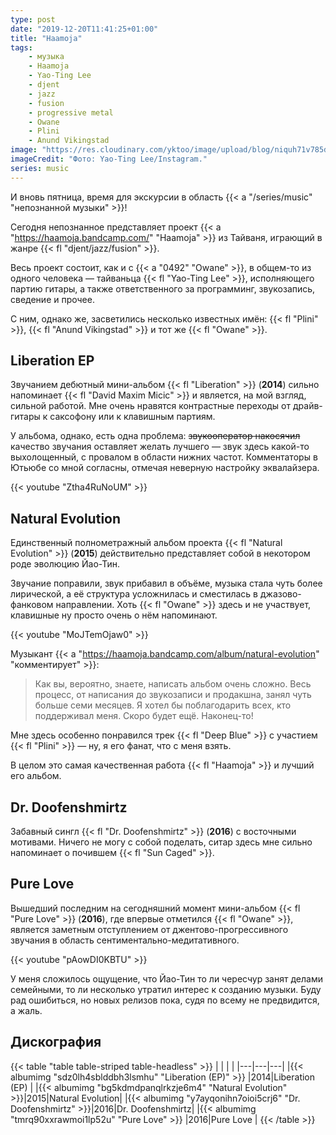 ```yaml
---
type: post
date: "2019-12-20T11:41:25+01:00"
title: "Haamoja"
tags:
    - музыка
    - Haamoja
    - Yao-Ting Lee
    - djent
    - jazz
    - fusion
    - progressive metal
    - Owane
    - Plini
    - Anund Vikingstad
image: "https://res.cloudinary.com/yktoo/image/upload/blog/niquh71v785d60csoxj1.jpg"
imageCredit: "Фото: Yao-Ting Lee/Instagram."
series: music
---
```


И вновь пятница, время для экскурсии в область {{< a "/series/music" "непознанной музыки" >}}!

Сегодня непознанное представляет проект {{< a "https://haamoja.bandcamp.com/" "Haamoja" >}} из Тайваня, играющий в жанре {{< fl "djent/jazz/fusion" >}}.

<!--more-->

Весь проект состоит, как и с {{< a "0492" "Owane" >}}, в общем-то из одного человека — тайваньца {{< fl "Yao-Ting Lee" >}}, исполняющего партию гитары, а также ответственного за программинг, звукозапись, сведение и прочее.

С ним, однако же, засветились несколько известных имён: {{< fl "Plini" >}}, {{< fl "Anund Vikingstad" >}} и тот же {{< fl "Owane" >}}.

## Liberation EP

Звучанием дебютный мини-альбом {{< fl "Liberation" >}} (**2014**) сильно напоминает {{< fl "David Maxim Micic" >}} и является, на мой взгляд, сильной работой. Мне очень нравятся контрастные переходы от драйв-гитары к саксофону или к клавишным партиям.

У альбома, однако, есть одна проблема: ~~звукооператор накосячил~~ качество звучания оставляет желать лучшего — звук здесь какой-то выхолощенный, с провалом в области нижних частот. Комментаторы в Ютьюбе со мной согласны, отмечая неверную настройку эквалайзера.

{{< youtube "Ztha4RuNoUM" >}}

## Natural Evolution

Единственный полнометражный альбом проекта {{< fl "Natural Evolution" >}} (**2015**) действительно представляет собой в некотором роде эволюцию Йао-Тин.

Звучание поправили, звук прибавил в объёме, музыка стала чуть более лирической, а её структура усложнилась и сместилась в джазово-фанковом направлении. Хоть {{< fl "Owane" >}} здесь и не участвует, клавишные ну просто очень о нём напоминают.

{{< youtube "MoJTemOjaw0" >}}

Музыкант {{< a "https://haamoja.bandcamp.com/album/natural-evolution" "комментирует" >}}:

> Как вы, вероятно, знаете, написать альбом очень сложно. Весь процесс, от написания до звукозаписи и продакшна, занял чуть больше семи месяцев. Я хотел бы поблагодарить всех, кто поддерживал меня. Скоро будет ещё. Наконец-то!

Мне здесь особенно понравился трек {{< fl "Deep Blue" >}} с участием {{< fl "Plini" >}} — ну, я его фанат, что с меня взять.

В целом это самая качественная работа {{< fl "Haamoja" >}} и лучший его альбом.

## Dr. Doofenshmirtz

Забавный сингл {{< fl "Dr. Doofenshmirtz" >}} (**2016**) с восточными мотивами. Ничего не могу с собой поделать, ситар здесь мне сильно напоминает о почившем {{< fl "Sun Caged" >}}.

## Pure Love

Вышедший последним на сегодняшний момент мини-альбом {{< fl "Pure Love" >}} (**2016**), где впервые отметился {{< fl "Owane" >}}, является заметным отступлением от джентово-прогрессивного звучания в область сентиментально-медитативного.

{{< youtube "pAowDI0KBTU" >}}

У меня сложилось ощущение, что Йао-Тин то ли чересчур занят делами семейными, то ли несколько утратил интерес к созданию музыки. Буду рад ошибиться, но новых релизов пока, судя по всему не предвидится, а жаль.

## Дискография

{{< table "table table-striped table-headless" >}}
|   |   |   |
|---|---|---|
|{{< albumimg "sdz0lh4sblddbh3lsmhu" "Liberation (EP)" >}}  |2014|Liberation (EP)  |
|{{< albumimg "bg5kdmdpanqlrkzje6m4" "Natural Evolution" >}}|2015|Natural Evolution|
|{{< albumimg "y7ayqonihn7oioi5crj6" "Dr. Doofenshmirtz" >}}|2016|Dr. Doofenshmirtz|
|{{< albumimg "tmrq90xxrawmoi1lp52u" "Pure Love" >}}        |2016|Pure Love        |
{{< /table >}}

